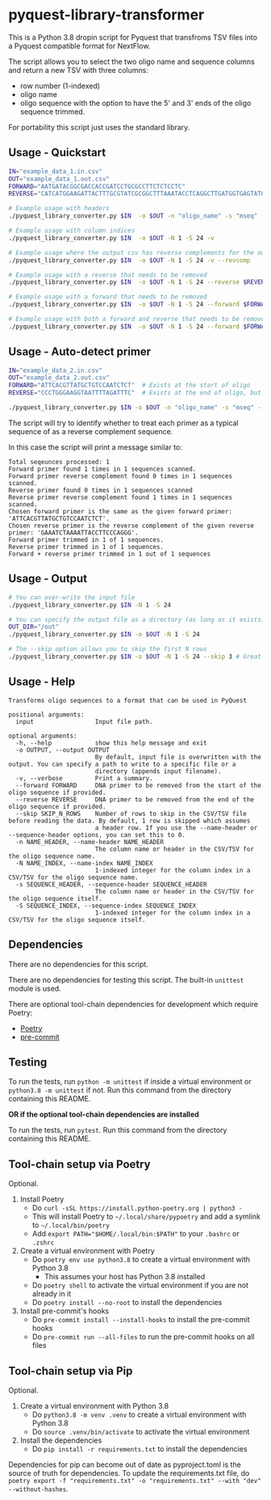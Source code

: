 # pyquest-library-transformer

This is a Python 3.8 dropin script for Pyquest that transfroms TSV files into a Pyquest compatible format for NextFlow.

The script allows you to select the two oligo name and sequence columns and return a new TSV with three columns:
- row number (1-indexed)
- oligo name
- oligo sequence
with the option to have the 5' and 3' ends of the oligo sequence trimmed.

For portability this script just uses the standard library.

## Usage - Quickstart

```bash
IN="example_data_1.in.csv"
OUT="example_data_1.out.csv"
FORWARD="AATGATACGGCGACCACCGATCCTGCGCCTTCTCTCCTC"
REVERSE="CATCATGGAAGATTACTTTGCGTATCGCGGCTTTAAATACCTCAGGCTTGATGGTGAGTATGAGCCAGTGAGGCGTTTCTTACAGGGTTTTGTTGTTGTGGCTCGTATGCCGTCTTCTGCTTG"

# Example usage with headers
./pyquest_library_converter.py $IN  -o $OUT -n "oligo_name" -s "mseq" --skip 0 -v

# Example usage with column indices
./pyquest_library_converter.py $IN  -o $OUT -N 1 -S 24 -v

# Example usage where the output csv has reverse complements for the output sequence
./pyquest_library_converter.py $IN  -o $OUT -N 1 -S 24 -v --revcomp

# Example usage with a reverse that needs to be removed
./pyquest_library_converter.py $IN  -o $OUT -N 1 -S 24 --reverse $REVERSE -v

# Example usage with a forward that needs to be removed
./pyquest_library_converter.py $IN  -o $OUT -N 1 -S 24 --forward $FORWARD -v

# Example usage with both a forward and reverse that needs to be removed
./pyquest_library_converter.py $IN  -o $OUT -N 1 -S 24 --forward $FORWARD --reverse $REVERSE -v
```

## Usage - Auto-detect primer
```bash
IN="example_data_2.in.csv"
OUT="example_data_2.out.csv"
FORWARD="ATTCACGTTATGCTGTCCAATCTCT"  # Exists at the start of oligo
REVERSE="CCCTGGGAAGGTAATTTTAGATTTC"  # Exists at the end of oligo, but as reverse compliment

./pyquest_library_converter.py $IN -o $OUT -n "oligo_name" -s "mseq" --skip 0 -v --forward $FORWARD --reverse $REVERSE
```
The script will try to identify whether to treat each primer as a typical sequence of as a reverse complement sequence.

In this case the script will print a message similar to:
```
Total seqeunces processed: 1
Forward primer found 1 times in 1 sequences scanned.
Forward primer reverse complement found 0 times in 1 sequences scanned.
Reverse primer found 0 times in 1 sequences scanned
Reverse primer reverse complement found 1 times in 1 sequences scanned.
Chosen forward primer is the same as the given forward primer: 'ATTCACGTTATGCTGTCCAATCTCT'.
Chosen reverse primer is the reverse complement of the given reverse primer: 'GAAATCTAAAATTACCTTCCCAGGG'.
Forward primer trimmed in 1 of 1 sequences.
Reverse primer trimmed in 1 of 1 sequences.
Forward + reverse primer trimmed in 1 out of 1 sequences
```
## Usage - Output

```bash
# You can over-write the input file
./pyquest_library_converter.py $IN -N 1 -S 24

# You can specify the output file as a directory (as long as it exists)
OUT_DIR="/out"
./pyquest_library_converter.py $IN -o $OUT -N 1 -S 24

# The --skip option allows you to skip the first N rows
./pyquest_library_converter.py $IN -o $OUT -N 1 -S 24 --skip 3 # Great for skipping comment and hearder rows
```

## Usage - Help

```
Transforms oligo sequences to a format that can be used in PyQuest

positional arguments:
  input                 Input file path.

optional arguments:
  -h, --help            show this help message and exit
  -o OUTPUT, --output OUTPUT
                        By default, input file is overwritten with the output. You can specify a path to write to a specific file or a
                        directory (appends input filename).
  -v, --verbose         Print a summary.
  --forward FORWARD     DNA primer to be removed from the start of the oligo sequence if provided.
  --reverse REVERSE     DNA primer to be removed from the end of the oligo sequence if provided.
  --skip SKIP_N_ROWS    Number of rows to skip in the CSV/TSV file before reading the data. By default, 1 row is skipped which assumes
                        a header row. If you use the --name-header or --sequence-header options, you can set this to 0.
  -n NAME_HEADER, --name-header NAME_HEADER
                        The column name or header in the CSV/TSV for the oligo sequence name.
  -N NAME_INDEX, --name-index NAME_INDEX
                        1-indexed integer for the column index in a CSV/TSV for the oligo sequence name.
  -s SEQUENCE_HEADER, --sequence-header SEQUENCE_HEADER
                        The column name or header in the CSV/TSV for the oligo sequence itself.
  -S SEQUENCE_INDEX, --sequence-index SEQUENCE_INDEX
                        1-indexed integer for the column index in a CSV/TSV for the oligo sequence itself.
```

## Dependencies

There are no dependencies for this script.

There are no dependencies for testing this script. The built-in `unittest` module is used.

There are optional tool-chain dependencies for development which require Poetry:
- [Poetry](https://python-poetry.org/docs/#installation)
- [pre-commit](https://pre-commit.com/#install)

## Testing
To run the tests, run `python -m unittest` if inside a virtual environment or `python3.8 -m unittest` if not. Run this command from the directory containing this README.

**OR if the optional tool-chain dependencies are installed**

To run the tests, run `pytest`. Run this command from the directory containing this README.



## Tool-chain setup via Poetry
Optional.

1. Install Poetry
    - Do `curl -sSL https://install.python-poetry.org | python3 -`
    - This will install Poetry to `~/.local/share/pypoetry` and add a symlink to `~/.local/bin/poetry`
    - Add `export PATH="$HOME/.local/bin:$PATH"` to your `.bashrc` or `.zshrc`
2. Create a virtual environment with Poetry
    - Do `poetry env use python3.8` to create a virtual environment with Python 3.8
        - This assumes your host has Python 3.8 installed
    - Do `poetry shell` to activate the virtual environment if you are not already in it
    - Do `poetry install --no-root` to install the dependencies
3. Install pre-commit's hooks
    - Do `pre-commit install --install-hooks` to install the pre-commit hooks
    - Do `pre-commit run --all-files` to run the pre-commit hooks on all files

## Tool-chain setup via Pip
Optional.

1. Create a virtual environment with Python 3.8
    - Do `python3.8 -m venv .venv` to create a virtual environment with Python 3.8
    - Do `source .venv/bin/activate` to activate the virtual environment
2. Install the dependencies
    - Do `pip install -r requirements.txt` to install the dependencies

Dependencies for pip can become out of date as pyproject.toml is the source of
truth for dependencies. To update the requirements.txt file, do
`poetry export -f "requirements.txt" -o "requirements.txt" --with "dev" --without-hashes`.
